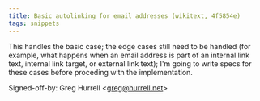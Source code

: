 ```yaml
---
title: Basic autolinking for email addresses (wikitext, 4f5854e)
tags: snippets
---
```


This handles the basic case; the edge cases still need to be handled (for example, what happens when an email address is part of an internal link text, internal link target, or external link text); I'm going to write specs for these cases before proceding with the implementation.

Signed-off-by: Greg Hurrell &lt;greg@hurrell.net&gt;
